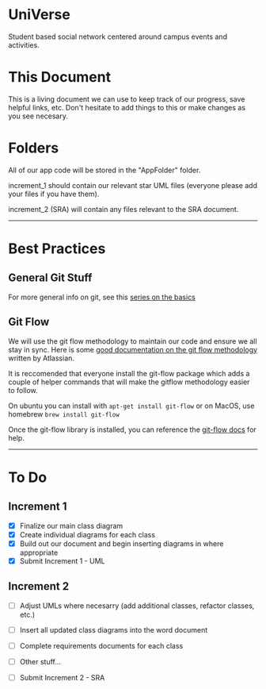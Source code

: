 # UniVerse

Student based social network centered around campus events and activities.

# This Document

This is a living document we can use to keep track of our progress, save helpful links, etc.  Don't hesitate to add things to this or make changes as you see necesary.

# Folders

All of our app code will be stored in the "AppFolder" folder.  

increment_1 should contain our relevant star UML files (everyone please add your files if you have them).

increment_2 (SRA) will contain any files relevant to the SRA document.

---

# Best Practices 

## General Git Stuff

For more general info on git, see this [series on the basics](https://www.atlassian.com/git)

## Git Flow

We will use the git flow methodology to maintain our code and ensure we all stay in sync.  Here is some [good documentation on the git flow methodology](https://www.atlassian.com/git/tutorials/comparing-workflows/gitflow-workflow) written by Atlassian. 

It is reccomended that everyone install the git-flow package which adds a couple of helper commands that will make the gitflow methodology easier to follow.  

On ubuntu you can install with `apt-get install git-flow` or on MacOS, use homebrew `brew install git-flow`

Once the git-flow library is installed, you can reference the [git-flow docs](https://git-flow.readthedocs.io/en/latest/features.html#) for help.

---

# To Do

## Increment 1
- [x] Finalize our main class diagram
- [x] Create individual diagrams for each class
- [x] Build out our document and begin inserting diagrams in where appropriate
- [x] Submit Increment 1 - UML

## Increment 2
- [ ] Adjust UMLs where necesarry (add additional classes, refactor classes, etc.)
- [ ] Insert all updated class diagrams into the word document
- [ ] Complete requirements documents for each class
- [ ] Other stuff...
- [ ] Submit Increment 2 - SRA

